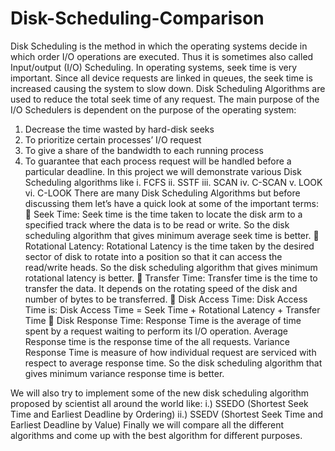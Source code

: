 # Disk-Scheduling-Comparison

Disk Scheduling is the method in which the operating systems decide in which order I/O operations are executed. Thus it is sometimes
also called Input/output (I/O) Scheduling. In operating systems, seek time is very important. Since all device requests are linked in
queues, the seek time is increased causing the system to slow down. Disk Scheduling Algorithms are used to reduce the total seek time
of any request.
The main purpose of the I/O Schedulers is dependent on the purpose of the operating system:
1. Decrease the time wasted by hard-disk seeks
2. To prioritize certain processes’ I/O request
3. To give a share of the bandwidth to each running process
4. To guarantee that each process request will be handled before a particular deadline.
In this project we will demonstrate various Disk Scheduling algorithms like
i. FCFS
ii. SSTF
iii. SCAN
iv. C-SCAN
v. LOOK
vi. C-LOOK
There are many Disk Scheduling Algorithms but before discussing them let’s have a quick look at some of the important terms:
 Seek Time: Seek time is the time taken to locate the disk arm to a specified track where the data is to be read or write.
              So the disk scheduling algorithm that gives minimum average seek time is better. 
 Rotational Latency: Rotational Latency is the time taken by the desired sector of disk to rotate into a position so that it can 
              access the read/write heads. So the disk scheduling algorithm that gives minimum rotational latency is better.
 Transfer Time: Transfer time is the time to transfer the data. It depends on the rotating speed of the disk and number of bytes
                  to be transferred. 
 Disk Access Time: Disk Access Time is:
                    Disk Access Time = Seek Time + Rotational Latency + Transfer Time
 Disk Response Time: Response Time is the average of time spent by a request waiting to perform its I/O operation. 
                       Average Response time is the response time of the all requests. 
                       Variance Response Time is measure of how individual request are serviced with respect to average response time. 
                       So the disk scheduling algorithm that gives minimum variance response time is better.
                       
We will also try to implement some of the new disk scheduling algorithm proposed by scientist all around the world like:
i.) SSEDO (Shortest Seek Time and Earliest Deadline by Ordering)
ii.) SSEDV (Shortest Seek Time and Earliest Deadline by Value)
Finally we will compare all the different algorithms and come up with the best algorithm for different purposes.
